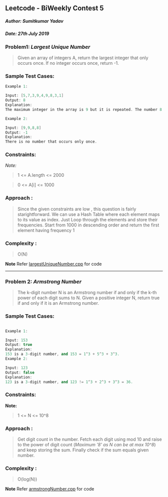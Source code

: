 ## Leetcode - BiWeekly Contest 5  ##



##### Author: Sumitkumar Yadav

##### Date: 27th July 2019



### Problem1:  _Largest Unique Number_ 

> Given an array of integers A, return the largest integer that only occurs once. If no integer occurs once, return -1.

### Sample Test Cases: 
```cpp
Example 1:

Input: [5,7,3,9,4,9,8,3,1]
Output: 8
Explanation: 
The maximum integer in the array is 9 but it is repeated. The number 8 occurs only once, so it's the answer.

Example 2:

Input: [9,9,8,8]
Output: -1
Explanation: 
There is no number that occurs only once.

```
 ### Constraints: 

_Note:_

>1 <= A.length <= 2000

>0 <= A[i] <= 1000

### Approach :

> Since the given constraints are low , this question is fairly starightforward. We can use a Hash Table where each element maps to its value as index. Just Loop through the elements and store their frequencies. Start from 1000 in descending order and return the first element having frequency 1

### Complexity :

> O(N)

**Note** Refer [largestUniqueNumber.cpp](../largestUniqueNumber.cpp) for code

***

### Problem 2: _Armstrong Number_

> The k-digit number N is an Armstrong number if and only if the k-th power of each digit sums to N. Given a positive integer N, return true if and only if it is an Armstrong number.

 ### Sample Test Cases:
```cpp

Example 1:

Input: 153
Output: true
Explanation: 
153 is a 3-digit number, and 153 = 1^3 + 5^3 + 3^3.
Example 2:

Input: 123
Output: false
Explanation: 
123 is a 3-digit number, and 123 != 1^3 + 2^3 + 3^3 = 36.

```

### Constraints: 

__Note:__

>1 <= N <= 10^8

### Approach :

> Get digit count in the number. Fetch each digit using mod 10 and raise to the power of digit count (*Maximum '8' as N can be at max 10^8*) and keep storing the sum. Finally check if the sum equals given number.

### Complexity :

> O(log(N))

**Note** Refer [armstrongNumber.cpp](../armstrongNumber.cpp) for code



